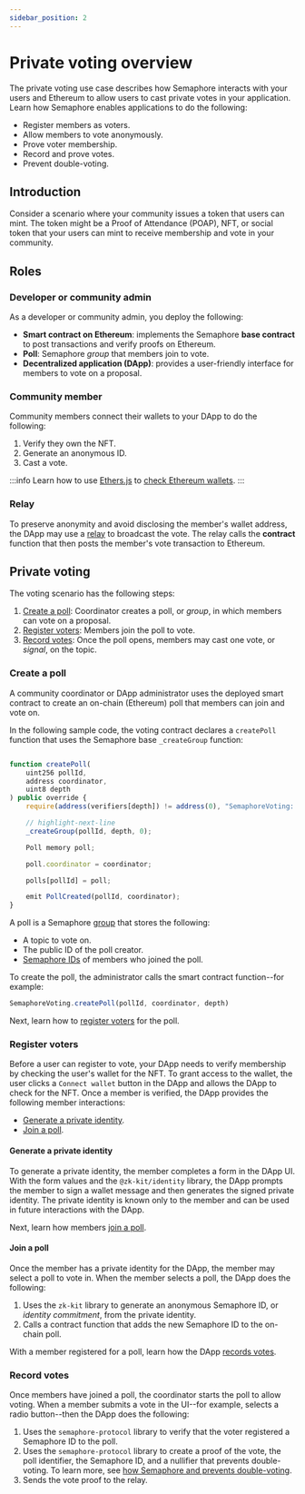 ```yaml
---
sidebar_position: 2
---
```


# Private voting overview

The private voting use case describes how Semaphore interacts with your users and Ethereum to allow users to cast private votes in your application.
Learn how Semaphore enables applications to do the following:

- Register members as voters.
- Allow members to vote anonymously.
- Prove voter membership.
- Record and prove votes.
- Prevent double-voting.

## Introduction

Consider a scenario where your community issues a token that users can mint.
The token might be a Proof of Attendance (POAP), NFT, or social token that your users can mint to receive membership and vote in your community.

## Roles

### Developer or community admin

As a developer or community admin, you deploy the following:

- **Smart contract on Ethereum**: implements the Semaphore **base contract** to post transactions and verify proofs on Ethereum.
- **Poll**: Semaphore _group_ that members join to vote.
- **Decentralized application (DApp)**: provides a user-friendly interface for members to vote on a proposal.

### Community member

Community members connect their wallets to your DApp to do the following:

1. Verify they own the NFT.
2. Generate an anonymous ID.
3. Cast a vote.

:::info
Learn how to use [Ethers.js]() to [check Ethereum wallets]().
:::

### Relay

To preserve anonymity and avoid disclosing the member's wallet address, the DApp may use a [relay](/docs/glossary/#relay) to broadcast the vote.
The relay calls the **contract** function that then posts the member's vote transaction to Ethereum.

## Private voting

The voting scenario has the following steps:

1. [Create a poll](#create-a-poll): Coordinator creates a poll, or _group_, in which members can vote on a proposal.
2. [Register voters](#register-voters): Members join the poll to vote.
3. [Record votes](#record-votes): Once the poll opens, members may cast one vote, or _signal_, on the topic.

### Create a poll

A community coordinator or DApp administrator uses the deployed smart contract to create an on-chain (Ethereum) poll that members can join and vote on.

In the following sample code, the voting contract declares a `createPoll` function that uses the Semaphore base `_createGroup` function:

```ts title="https://github.com/semaphore-protocol/semaphore/contracts/extensions/SemaphoreVoting.sol"

function createPoll(
    uint256 pollId,
    address coordinator,
    uint8 depth
) public override {
    require(address(verifiers[depth]) != address(0), "SemaphoreVoting: depth value is not supported");

    // highlight-next-line
    _createGroup(pollId, depth, 0);

    Poll memory poll;

    poll.coordinator = coordinator;

    polls[pollId] = poll;

    emit PollCreated(pollId, coordinator);
}
```

A poll is a Semaphore [group](/docs/guides/groups/) that stores the following:

- A topic to vote on.
- The public ID of the poll creator.
- [Semaphore IDs](/docs/guides/identities/) of members who joined the poll.

To create the poll, the administrator calls the smart contract function--for example:

```ts
SemaphoreVoting.createPoll(pollId, coordinator, depth)
```

Next, learn how to [register voters](#register-voters) for the poll.

### Register voters

Before a user can register to vote, your DApp needs to verify membership by checking the user's wallet for the NFT.
To grant access to the wallet, the user clicks a `Connect wallet` button in the DApp and allows the DApp to check for the NFT.
Once a member is verified, the DApp provides the following member interactions:

- [Generate a private identity](#generate-a-private-identity).
- [Join a poll](#join-a-poll).

#### Generate a private identity

To generate a private identity, the member completes a form in the DApp UI.
With the form values and the `@zk-kit/identity` library, the DApp prompts the member to sign a wallet message and then generates the signed private identity.
The private identity is known only to the member and can be used in future interactions with the DApp.

Next, learn how members [join a poll](#join-a-poll). 

#### Join a poll

Once the member has a private identity for the DApp, the member may select a poll to vote in.
When the member selects a poll, the DApp does the following:

1. Uses the `zk-kit` library to generate an anonymous Semaphore ID, or _identity commitment_, from the private identity.
2. Calls a contract function that adds the new Semaphore ID to the on-chain poll.

With a member registered for a poll, learn how the DApp [records votes](#record-votes).

### Record votes

Once members have joined a poll, the coordinator starts the poll to allow voting.
When a member submits a vote in the UI--for example, selects a radio button--then the DApp does the following:

1. Uses the `semaphore-protocol` library to verify that the voter registered a Semaphore ID to the poll.
2. Uses the `semaphore-protocol` library to create a proof of the vote, the poll identifier, the Semaphore ID, and a nullifier that prevents double-voting. To learn more, see [how Semaphore and prevents double-voting]().
3. Sends the vote proof to the relay.
